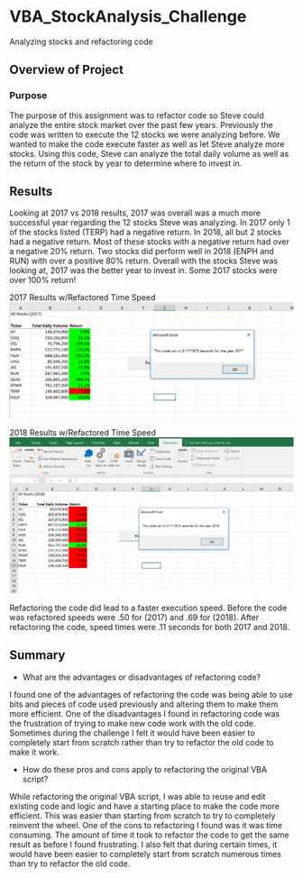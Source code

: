 # VBA_StockAnalysis_Challenge
Analyzing stocks and refactoring code

## Overview of Project

### Purpose
The purpose of this assignment was to refactor code so Steve could analyze the entire stock market over the past few years. Previously the code was written to execute the 12 stocks we were analyzing before. We wanted to make the code execute faster as well as let Steve analyze more stocks. Using this code, Steve can analyze  the total daily volume as well as the return of the stock by year to determine where to invest in.
## Results
Looking at 2017 vs 2018 results, 2017 was overall was a much more successful year regarding the 12 stocks Steve was analyzing. In 2017 only 1 of the stocks listed (TERP) had a negative return.   In 2018, all but 2 stocks had a negative return. Most of these stocks with a negative return had over a negative 20% return. Two stocks did perform well in 2018 (ENPH and RUN) with over a positive 80% return. Overall with the stocks Steve was looking at, 2017 was the better year to invest in. Some 2017 stocks were over 100% return! 

2017 Results w/Refactored Time Speed
![](resources/VBA_Challenge_2017.png)

2018 Results w/Refactored Time Speed 
![](resources/VBA_Challenge_2018.png)

Refactoring the code did lead to a faster execution speed. Before the code was refactored speeds were .50 for (2017) and .69 for (2018). After refactoring the code, speed times were .11 seconds for both 2017 and 2018.  
 
## Summary
- What are the advantages or disadvantages of refactoring code?

 I found one of the advantages of refactoring the code was being able to use bits and pieces of code used previously and altering them to make them more efficient.  One of the disadvantages I found in refactoring code was the frustration of trying to make new code work with the old code. Sometimes during the challenge I felt it would have been easier to completely start from scratch rather than try to refactor the old code to make it work.
 
- How do these pros and cons apply to refactoring the original VBA script?

 While refactoring the original VBA script, I was able to reuse and edit existing code and logic and have a starting place to make the code more efficient. This was easier than starting from scratch to try to completely reinvent the wheel. One of the cons to refactoring I found was it was time consuming. The amount of time it took to refactor the code to get the same result as before I found frustrating. I also felt that during certain times, it would have been easier to completely start from scratch numerous times than try to refactor the old code. 

